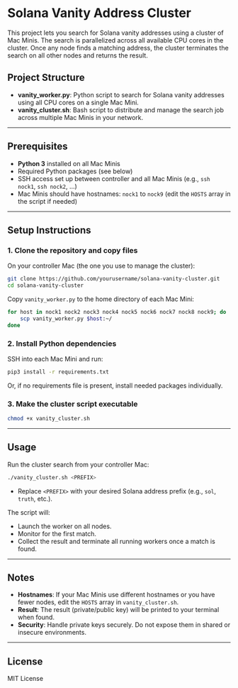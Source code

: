 # Solana Vanity Address Cluster

This project lets you search for Solana vanity addresses using a cluster of Mac Minis. The search is parallelized across all available CPU cores in the cluster. Once any node finds a matching address, the cluster terminates the search on all other nodes and returns the result.

## Project Structure

- **vanity_worker.py**: Python script to search for Solana vanity addresses using all CPU cores on a single Mac Mini.
- **vanity_cluster.sh**: Bash script to distribute and manage the search job across multiple Mac Minis in your network.

---

## Prerequisites

- **Python 3** installed on all Mac Minis
- Required Python packages (see below)
- SSH access set up between controller and all Mac Minis (e.g., `ssh nock1`, `ssh nock2`, ...)
- Mac Minis should have hostnames: `nock1` to `nock9` (edit the `HOSTS` array in the script if needed)

---

## Setup Instructions

### 1. Clone the repository and copy files

On your controller Mac (the one you use to manage the cluster):

```bash
git clone https://github.com/yourusername/solana-vanity-cluster.git
cd solana-vanity-cluster
```

Copy `vanity_worker.py` to the home directory of each Mac Mini:

```bash
for host in nock1 nock2 nock3 nock4 nock5 nock6 nock7 nock8 nock9; do
    scp vanity_worker.py $host:~/
done
```

### 2. Install Python dependencies

SSH into each Mac Mini and run:

```bash
pip3 install -r requirements.txt
```

Or, if no requirements file is present, install needed packages individually.

### 3. Make the cluster script executable

```bash
chmod +x vanity_cluster.sh
```

---

## Usage

Run the cluster search from your controller Mac:

```bash
./vanity_cluster.sh <PREFIX>
```

- Replace `<PREFIX>` with your desired Solana address prefix (e.g., `sol`, `truth`, etc.).

The script will:
- Launch the worker on all nodes.
- Monitor for the first match.
- Collect the result and terminate all running workers once a match is found.

---

## Notes

- **Hostnames**: If your Mac Minis use different hostnames or you have fewer nodes, edit the `HOSTS` array in `vanity_cluster.sh`.
- **Result**: The result (private/public key) will be printed to your terminal when found.
- **Security**: Handle private keys securely. Do not expose them in shared or insecure environments.

---

## License

MIT License
